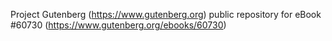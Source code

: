 Project Gutenberg (https://www.gutenberg.org) public repository for eBook #60730 (https://www.gutenberg.org/ebooks/60730)

